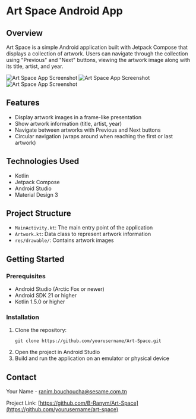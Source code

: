 # Art Space Android App

## Overview
Art Space is a simple Android application built with Jetpack Compose that displays a collection of artwork. Users can navigate through the collection using "Previous" and "Next" buttons, viewing the artwork image along with its title, artist, and year.

![Art Space App Screenshot](ArtSpace_1.jpg)
![Art Space App Screenshot](ArtSpace_2.jpg)
![Art Space App Screenshot](ArtSpace_3.jpg)

## Features
- Display artwork images in a frame-like presentation
- Show artwork information (title, artist, year)
- Navigate between artworks with Previous and Next buttons
- Circular navigation (wraps around when reaching the first or last artwork)

## Technologies Used
- Kotlin
- Jetpack Compose
- Android Studio
- Material Design 3

## Project Structure
- `MainActivity.kt`: The main entry point of the application
- `Artwork.kt`: Data class to represent artwork information
- `res/drawable/`: Contains artwork images

## Getting Started

### Prerequisites
- Android Studio (Arctic Fox or newer)
- Android SDK 21 or higher
- Kotlin 1.5.0 or higher

### Installation
1. Clone the repository:
   ```
   git clone https://github.com/yourusername/Art-Space.git
   ```
2. Open the project in Android Studio
3. Build and run the application on an emulator or physical device


## Contact
Your Name - [ranim.bouchoucha@sesame.com.tn](mailto:your.email@example.com)

Project Link: [https://github.com/B-Ranym/Art-Space](https://github.com/yourusername/art-space)
